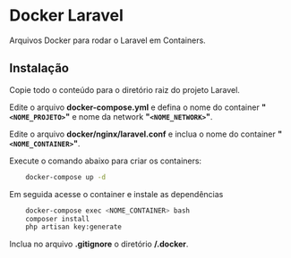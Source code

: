 # Docker Laravel

Arquivos Docker para rodar o Laravel em Containers.

## Instalação
  
Copie todo o conteúdo para o diretório raiz do projeto Laravel.

Edite o arquivo **docker-compose.yml** e defina o nome do container **"<code><NOME_PROJETO></code>"** e nome da network **"<code><NOME_NETWORK></code>"**.

Edite o arquivo **docker/nginx/laravel.conf** e inclua o nome do container **"<code><NOME_CONTAINER></code>"**.

Execute o comando abaixo para criar os containers:

```bash
    docker-compose up -d
```

Em seguida acesse o container e instale as dependências

```bash
    docker-compose exec <NOME_CONTAINER> bash
    composer install
    php artisan key:generate
```

Inclua no arquivo **.gitignore** o diretório **/.docker**.
